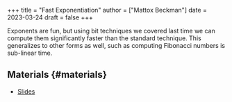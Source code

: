 +++
title = "Fast Exponentiation"
author = ["Mattox Beckman"]
date = 2023-03-24
draft = false
+++

Exponents are fun, but using bit techniques we covered last time we can compute them significantly faster than the standard technique.
This generalizes to other forms as well, such as computing Fibonacci numbers is sub-linear time.


## Materials {#materials}

-   [Slides](/slides/fast-exponentiation.pdf)
